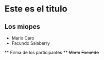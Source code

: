 # Este es el titulo
## Los miopes
- Mario Caro
- Facundo Salaberry

** Firma de los participantes ** 
~~Mario~~
~~Facundo~~
